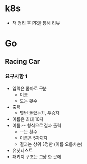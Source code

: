 # k8s
- 책 정리 후 PR을 통해 리뷰

# Go
## Racing Car
### 요구사항 1
- 입력은 콤마로 구분
  - 이름
  - 도는 횟수
- 출력
  - 몇번 돌았는지, 우승자
- 이름은 최대 10자
- 이름:-- 형식으로 결과 출력
  - --는 횟수
  - 이름은 5자까지
  - 결과는 상위 3명만 (이름 오름차순)
- 유닛테스트
- 패키지 구조는 그냥 한 곳에
